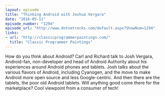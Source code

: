 ```yaml
---
layout: episode
title: "Thinking Android with Joshua Vergara"
date: "2016-05-11"
episode_number: "1294"
episode_url: "http://www.dotnetrocks.com/default.aspx?ShowNum=1294"
links:
- url: "http://classicprogrammerpaintings.com/"
  title: "Classic Programmer Paintings"
---
```


How do you think about Android? Carl and Richard talk to Josh Vergara, Android-fan, non-developer and head of Android Authority about his experiences around Android phones and tablets. Josh talks about the various flavors of Android, including Cyanogen, and the move to make Android more open source and less Google-centric. And then there are the tablets, the poor old Android tablets. Will anything good come there for the marketplace? Cool viewpoint from a consumer of tech!
